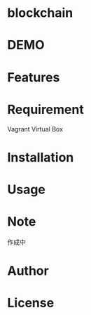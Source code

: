 # blockchain

# DEMO

# Features
 
# Requirement
 Vagrant
 Virtual Box
 

 
# Installation
 
# Usage
 
# Note
 作成中
# Author
 
# License
